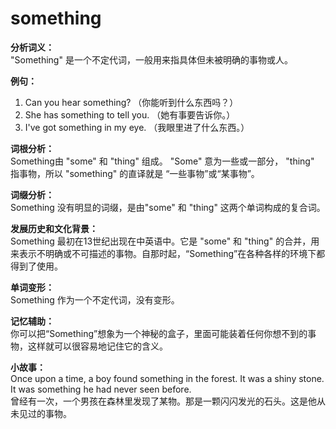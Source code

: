 # something

**分析词义：**  
"Something" 是一个不定代词，一般用来指具体但未被明确的事物或人。

  

**例句：**

  

1.  Can you hear something? （你能听到什么东西吗？）
2.  She has something to tell you. （她有事要告诉你。）
3.  I've got something in my eye. （我眼里进了什么东西。）

  

**词根分析：**  
Something由 "some" 和 "thing" 组成。 "Some" 意为一些或一部分， "thing" 指事物，所以 "something" 的直译就是 “一些事物”或“某事物”。

  

**词缀分析：**  
Something 没有明显的词缀，是由"some" 和 "thing" 这两个单词构成的复合词。

  

**发展历史和文化背景：**  
Something 最初在13世纪出现在中英语中。它是 "some" 和 "thing" 的合并，用来表示不明确或不可描述的事物。自那时起，“Something”在各种各样的环境下都得到了使用。

  

**单词变形：**  
Something 作为一个不定代词，没有变形。

  

**记忆辅助：**  
你可以把“Something”想象为一个神秘的盒子，里面可能装着任何你想不到的事物，这样就可以很容易地记住它的含义。

  

**小故事：**  
Once upon a time, a boy found something in the forest. It was a shiny stone. It was something he had never seen before.  
曾经有一次，一个男孩在森林里发现了某物。那是一颗闪闪发光的石头。这是他从未见过的事物。
